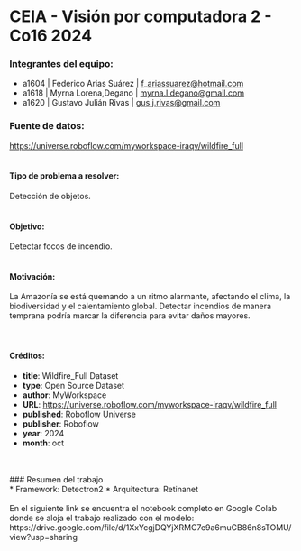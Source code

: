 # CEIA - Visión por computadora 2 - Co16 2024

### Integrantes del equipo:

* a1604 | Federico Arias Suárez | f_ariassuarez@hotmail.com
* a1618 | Myrna Lorena,Degano | myrna.l.degano@gmail.com
* a1620 | Gustavo Julián Rivas | gus.j.rivas@gmail.com


### Fuente de datos:

https://universe.roboflow.com/myworkspace-iraqv/wildfire_full  
<br>
#### Tipo de problema a resolver:  
Detección de objetos.  
<br>
#### Objetivo:  
Detectar focos de incendio.  
<br>
#### Motivación:  
La Amazonía se está quemando a un ritmo alarmante, afectando el clima, la biodiversidad y el calentamiento global.
Detectar incendios de manera temprana podría marcar la diferencia para evitar daños mayores.  
<br>
<br>
#### Créditos:  

 - **title**: Wildfire_Full Dataset
 - **type**: Open Source Dataset
 - **author**: MyWorkspace
 - **URL**: https://universe.roboflow.com/myworkspace-iraqv/wildfire_full
 - **published**: Roboflow Universe
 - **publisher**: Roboflow
 - **year**: 2024
 - **month**: oct
<br>
<br>
### Resumen del trabajo  
<br>
* Framework: Detectron2  
* Arquitectura: Retinanet
<br>
<br>
En el siguiente link se encuentra el notebook completo en Google Colab donde se aloja el trabajo realizado con el modelo:   
https://drive.google.com/file/d/1XxYcgjDQYjXRMC7e9a6muCB86n8sTOMU/view?usp=sharing

